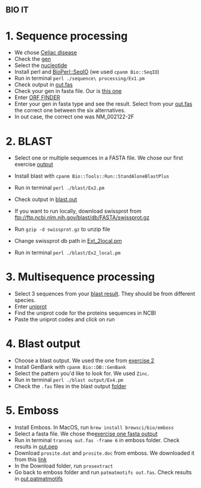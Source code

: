 ## BIO IT 

# 1. Sequence processing

- We chose [Celiac disease](https://www.omim.org/entry/212750?search=celiac&highlight=(celiac|coeliac))
- Check the [gen](https://www.ncbi.nlm.nih.gov/gene/3117/)
- Select the [nucleotide](https://www.ncbi.nlm.nih.gov/nuccore/1370507992)
- Install perl and [BioPerl::SeqIO](https://bioperl.org/howtos/Beginners_HOWTO.html) (we used `cpanm Bio::SeqIO`)
- Run in terminal `perl ./sequence\ processing/Ex1.pm`
- Check output in [out.fas](https://github.com/gonziesc/bioIt/blob/master/sequence%20processing/out.fas)
- Check your gen in fasta file. Our is [this one](https://www.ncbi.nlm.nih.gov/nuccore/XM_006715079.4?report=fasta)
- Enter [ORF FINDER](https://www.ncbi.nlm.nih.gov/orffinder/)
- Enter your gen in fasta type and see the result. Select from your [out.fas](https://github.com/gonziesc/bioIt/blob/master/sequence%20processing/out.fas) the correct one between the six alternatives.
- In out case, the correct one was NM_002122-2F

# 2. BLAST

- Select one or multiple sequences in a FASTA file. We chose our first exercise [output](https://github.com/gonziesc/bioIt/blob/master/sequence%20processing/out.fas)
- Install blast with `cpanm Bio::Tools::Run::StandAloneBlastPlus`
- Run in terminal `perl ./blast/Ex2.pm`
- Check output in [blast.out](https://github.com/gonziesc/bioIt/blob/master/blast/blast.out)

- If you want to run locally, download swissprot from ftp://ftp.ncbi.nlm.nih.gov/blast/db/FASTA/swissprot.gz
- Run `gzip -d swissprot.gz` to unzip file
- Change swissprot db path in [Ext_2local.pm](https://github.com/gonziesc/bioIt/blob/master/blast/Ex2_local.pm) 
- Run in terminal `perl ./blast/Ex2_local.pm`

# 3. Multisequence processing

- Select 3 sequences from your [blast result](https://github.com/gonziesc/bioIt/blob/master/blast/blast.out). They should be from different species.
- Enter [uniprot](https://www.uniprot.org/align)
- Find the uniprot code for the proteins sequences in NCBI
- Paste the uniprot codes and click on run

# 4. Blast output

- Choose a blast output. We used the one from [exercise 2](https://github.com/gonziesc/bioIt/blob/master/blast/blast.out)
- Install GenBank with `cpanm Bio::DB::GenBank`
- Select the pattern you'd like to look for. We used `Zinc`.
- Run in terminal `perl ./blast output/Ex4.pm`
- Check the `.fas` files in the blast output [folder](https://github.com/gonziesc/bioIt/tree/master/blast%20ouput)

# 5. Emboss

- Install Emboss. In MacOS, run `brew install brewsci/bio/emboss`
- Select a fasta file. We chose the[exercise one fasta output](https://www.ncbi.nlm.nih.gov/nuccore/NM_002122.3?report=fasta)
- Run in terminal `transeq out.fas -frame 6` in emboss folder. Check results in [out.pep](https://github.com/gonziesc/bioIt/tree/master/emboss/out.pep)
- Download `prosite.dat` and `prosite.doc` from emboss. We downloaded it from this [link](https://prosite.expasy.org/prosuser.html)
- In the Download folder, run `prosextract`
- Go back to emboss folder and run `patmatmotifs out.fas`. Check results in [out.patmatmotifs](https://github.com/gonziesc/bioIt/tree/master/emboss/out.patmatmotifs)
